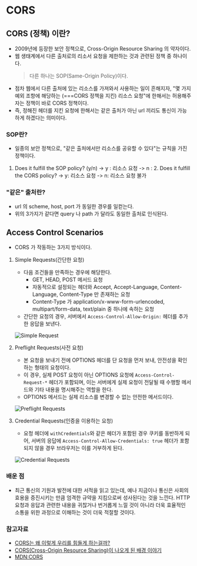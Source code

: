 # CORS

## CORS (정책) 이란?
- 2009년에 등장한 보안 정책으로, Cross-Origin Resource Sharing 의 약자이다.
- 웹 생태계에서 다른 출처로의 리소서 요청을 제한하는 것과 관련된 정책 중 하나이다.
	> 다른 하나는 SOP(Same-Origin Policy)이다.
- 점차 웹에서 다른 출처에 있는 리소스를 가져와서 사용하는 일이 흔해지자, "몇 가지 예외 조항에 해당하는 (===CORS 정책을 지킨) 리소스 요청"에 한해서는 허용해주자는 정책이 바로 CORS 정책이다. 
- 즉, 정해진 헤더를 지킨 요청에 한해서는 같은 출처가 아닌 url 끼리도 통신이 가능하게 하겠다는 의미이다. 

### SOP란?
- 일종의 보안 정책으로, "같은 출처에서만 리소스를 공유할 수 있다"는 규칙을 가진 정책이다.

1. Does it fulfill the SOP policy? (y/n)
	-> y : 리소스 요청
	-> n : 
	2. Does it fulfill the CORS policy? 
		-> y: 리소스 요청
		-> n: 리소스 요청 불가 


### "같은" 출처란?

- url 의 scheme, host, port 가 동일한 경우를 일컫는다. 
- 위의 3가지가 같다면 query 나 path 가 달라도 동일한 출처로 인식된다.


## Access Control Scenarios 

- CORS 가 작동하는 3가지 방식이다. 
1. Simple Requests(간단한 요청)
	- 다음 조건들을 만족하는 경우에 해당한다.
		- GET, HEAD, POST 메서드 요청
		- 자동적으로 설정되는 헤더와 Accept, Accept-Language, Content-Language, Content-Type 만 존재하는 요청
		- Content-Type 가 application/x-www-form-urlencoded, multipart/form-data, text/plain 중 하나에 속하는 요청
	- 간단한 요청의 경우, 서버에서 `Access-Control-Allow-Origin:` 헤더를 추가한 응답을 보낸다. 

	![Simple Request](https://developer.mozilla.org/en-US/docs/Web/HTTP/CORS/simple-req-updated.png)

2. Preflight Requests(사전 요청)
	- 본 요청을 보내기 전에 OPTIONS 헤더를 단 요청을 먼저 보내, 안전성을 확인하는 형태의 요청이다. 
	- 이 경우, 실제 POST 요청이 아닌 OPTIONS 요청에 `Access-Control-Request-*` 헤더가 포함되며, 이는 서버에게 실제 요청이 전달될 때 수행할 메서드와 기타 내용을 명시해주는 역할을 한다. 
	- OPTIONS 메서드는 실제 리소스를 변경할 수 없는 안전한 메서드이다. 

	![Preflight Requests](https://developer.mozilla.org/en-US/docs/Web/HTTP/CORS/preflight_correct.png)

3. Credential Requests(인증을 이용하는 요청)
	- 요청 헤더에 `withCredentials`와 같은 헤더가 포함된 경우 쿠키를 동반하게 되어, 서버의 응답에 `Access-Control-Allow-Credentials: true` 헤더가 포함되지 않을 경우 브라우저는 이를 거부하게 된다. 
	
	![Credential Requests](https://developer.mozilla.org/en-US/docs/Web/HTTP/CORS/cred-req-updated.png)

### 배운 점
- 최근 통신의 기원과 발전에 대한 서적을 읽고 있는데, 예나 지금이나 통신은 사회의 효용을 증진시키는 만큼 엄격한 규약을 지킴으로써 성사된다는 것을 느낀다. HTTP 요청과 응답과 관련한 내용을 귀찮거나 번거롭게 느낄 것이 아니라 더욱 효율적인 소통을 위한 과정으로 이해하는 것이 더욱 적절할 것이다. 

### 참고자료
- [CORS는 왜 이렇게 우리를 힘들게 하는걸까?](https://evan-moon.github.io/2020/05/21/about-cors/)
- [CORS(Cross-Origin Resource Sharing)이 나오게 된 배경 이야기](https://youtu.be/yTzAjidyyqs)
- [MDN:CORS](https://developer.mozilla.org/en-US/docs/Web/HTTP/CORS)